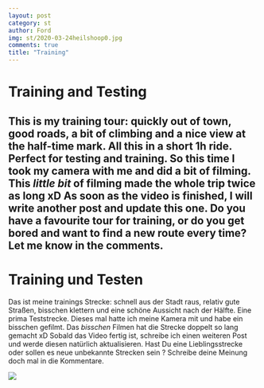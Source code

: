 ```yaml
---
layout: post
category: st
author: Ford
img: st/2020-03-24heilshoop0.jpg
comments: true
title: "Training"
---
```

# Training and Testing
This is my training tour: quickly out of town, good roads, a bit of climbing and a nice
view at the half-time mark. All this in a short 1h ride. Perfect for testing and training.
So this time I took my camera with me and did a bit of filming. This _little bit_ of filming made the 
whole trip twice as long xD
As soon as the video is finished, I will write another post and update this one.
Do you have a favourite tour for training, or do you get bored and want to find a new route 
every time? Let me know in the comments.
---
# Training und Testen
Das ist meine trainings Strecke: schnell aus der Stadt raus, relativ gute Straßen,
bisschen klettern und eine schöne Aussicht nach der Hälfte. Eine prima Teststrecke.
Dieses mal hatte ich meine Kamera mit und habe ein bisschen gefilmt. Das _bisschen_ Filmen
hat die Strecke doppelt so lang gemacht xD
Sobald das Video fertig ist, schreibe ich einen weiteren Post und 
werde diesen natürlich aktualisieren. Hast Du eine Lieblingsstrecke oder
sollen es neue unbekannte Strecken sein ? Schreibe deine Meinung doch 
mal in die Kommentare.


<img src="{{ site.baseurl}}/assets/img/st/2020-03-24heilshoop0.jpg" class="u-full-width"/>
